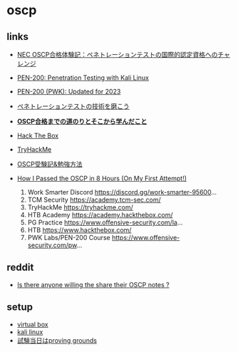 # oscp

## links
- [NEC OSCP合格体験記：ペネトレーションテストの国際的認定資格へのチャレンジ](https://jpn.nec.com/cybersecurity/blog/230804/index.html)
- [PEN-200: Penetration
Testing with Kali Linux](https://www.offsec.com/courses/pen-200/)
- [PEN-200 (PWK): Updated for 2023](https://www.offsec.com/offsec/pen-200-2023/)
- [ペネトレーションテストの技術を磨こう](https://techplay.jp/event/859951)
- **[OSCP合格までの道のりとそこから学んだこと](https://blog.s-tajima.work/post/2021/oscp-journey-and-things-i-learned/)**
- [Hack The Box](https://www.hackthebox.com/)
- [TryHackMe](https://tryhackme.com/)
- [OSCP受験記&勉強方法](https://bankingmalware.hatenablog.com/entry/2020/09/27/154602)

- [How I Passed the OSCP in 8 Hours (On My First Attempt!)](https://www.youtube.com/watch?v=trCZB7tRTNk)
  1. Work Smarter Discord
https://discord.gg/work-smarter-95600...
  2. TCM Security
https://academy.tcm-sec.com/
  3. TryHackMe
https://tryhackme.com/
  4. HTB Academy
https://academy.hackthebox.com/
  5. PG Practice
https://www.offensive-security.com/la...
  6. HTB 
https://www.hackthebox.com/
  7. PWK Labs/PEN-200 Course
https://www.offensive-security.com/pw...

## reddit
- [Is there anyone willing the share their OSCP notes ?](https://www.reddit.com/r/oscp/comments/163pehk/is_there_anyone_willing_the_share_their_oscp_notes/)

## setup
- [virtual box](https://www.oracle.com/jp/virtualization/technologies/vm/downloads/virtualbox-downloads.html)
- [kali linux](https://www.kali.org/get-kali/#kali-virtual-machines)
- [試験当日はproving grounds](https://portal.offsec.com/sign-up/pg)

